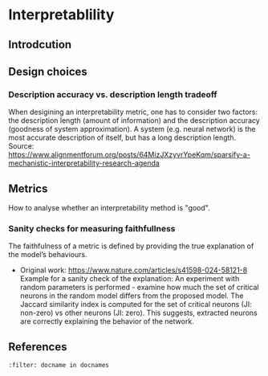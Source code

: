 # Interpretablility

## Introdcution

## Design choices

### Description accuracy vs. description length tradeoff
When desigining an interpretability metric, one has to consider two factors: the description length (amount of information) and the description accuracy (goodness of system approximation). A system (e.g. neural network) is the most accurate description of itself, but has a long description length. 
Source: https://www.alignmentforum.org/posts/64MizJXzyvrYpeKqm/sparsify-a-mechanistic-interpretability-research-agenda


## Metrics
How to analyse whether an interpretability method is "good".

### Sanity checks for measuring faithfullness
The faithfulness of a metric is defined by providing the true explanation of the model’s behaviours. 

* Original work: https://www.nature.com/articles/s41598-024-58121-8
Example for a sanity check of the explanation: An experiment with random parameters is performed - examine how much the set of critical neurons in the random model differs from the proposed model.
The Jaccard similarity index is computed for the set of critical neurons (JI: non-zero) vs other neurons (JI: zero).
This suggests, extracted neurons are correctly explaining the behavior of the network.

## References
```{bibliography}
:filter: docname in docnames
```